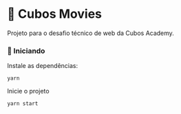 # 🎥 Cubos Movies

Projeto para o desafio técnico de web da Cubos Academy.

###  🚀 Iniciando

Instale as dependências:

    yarn

Inicie o projeto

    yarn start
    
    

